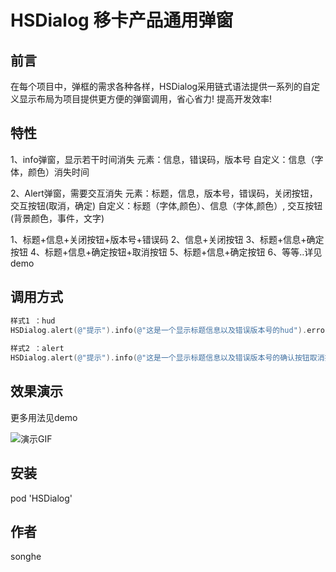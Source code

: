 # HSDialog 移卡产品通用弹窗

## 前言

在每个项目中，弹框的需求各种各样，HSDialog采用链式语法提供一系列的自定义显示布局为项目提供更方便的弹窗调用，省心省力! 提高开发效率!

## 特性

1、info弹窗，显示若干时间消失
元素：信息，错误码，版本号
自定义：信息（字体，颜色）消失时间

2、Alert弹窗，需要交互消失
元素：标题，信息，版本号，错误码，关闭按钮，交互按钮(取消，确定)
自定义：标题（字体,颜色）、信息（字体,颜色）, 交互按钮  (背景颜色，事件，文字)

1、标题+信息+关闭按钮+版本号+错误码
2、信息+关闭按钮
3、标题+信息+确定按钮
4、标题+信息+确定按钮+取消按钮
5、标题+信息+确定按钮
6、等等..详见demo

## 调用方式

```objective-c
样式1 ：hud
HSDialog.alert(@"提示").info(@"这是一个显示标题信息以及错误版本号的hud").errorCode(@"-100").version(@"108001").hud();
 
样式2 ：alert
HSDialog.alert(@"提示").info(@"这是一个显示标题信息以及错误版本号的确认按钮取消按钮的alert").errorCode(@"-100").version(@"108001").confirm(@"确认",^{}).cancel(@"取消",^{}).show();
```

## 效果演示

更多用法见demo

![演示GIF](https://github.com/tukzi/Resource/blob/master/dialog_show.gif?raw=true)

## 安装

pod 'HSDialog'

## 作者

songhe

